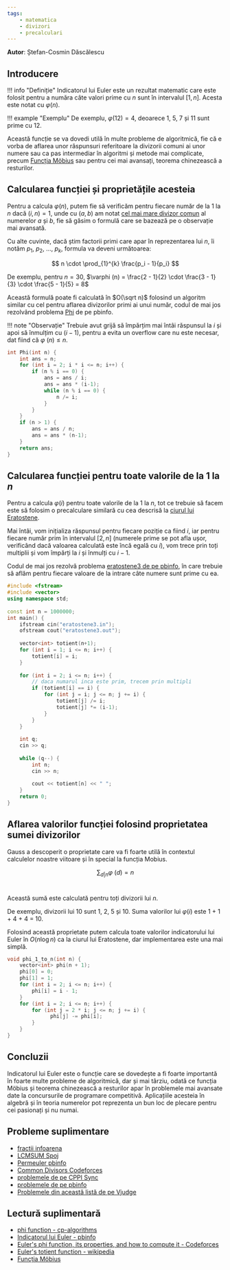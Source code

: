```yaml
---
tags:
    - matematica
    - divizori
    - precalculari
---
```


**Autor**: Ștefan-Cosmin Dăscălescu

## Introducere

!!! info "Definiție"
    Indicatorul lui Euler este un rezultat matematic care este folosit pentru a număra câte valori prime cu $n$ sunt în intervalul $[1, n]$. Acesta este notat cu $\varphi (n)$.

!!! example "Exemplu"
    De exemplu, $\varphi (12) = 4$, deoarece $1$, $5$, $7$ și $11$ sunt prime cu $12$. 

Această funcție se va dovedi utilă în multe probleme de algoritmică, fie că e vorba de aflarea unor răspunsuri referitoare la divizorii comuni ai unor numere sau ca pas intermediar în algoritmi și metode mai complicate, precum [Funcția Möbius](./mobius.md) sau pentru cei mai avansați, teorema chinezească a resturilor.

## Calcularea funcției și proprietățile acesteia

Pentru a calcula $\varphi (n)$, putem fie să verificăm pentru fiecare număr de la $1$ la $n$ dacă $(i, n) = 1$, unde cu $(a, b)$ am notat [cel mai mare divizor comun](../usor/divisibility.md#notiuni-introductive) al numerelor $a$ și $b$, fie să găsim o formulă care se bazează pe o observație mai avansată. 

Cu alte cuvinte, dacă știm factorii primi care apar în reprezentarea lui $n$, îi notăm $p_1$, $p_2$, $\dots$, $p_k$, formula va deveni următoarea:

$$
n \cdot \prod_{1}^{k} \frac{p_i - 1}{p_i}
$$

De exemplu, pentru $n = 30$, $\varphi (n) = \frac{2 - 1}{2} \cdot \frac{3 - 1}{3} \cdot \frac{5 - 1}{5} = 8$

Această formulă poate fi calculată în $O(\sqrt n)$ folosind un algoritm similar cu cel pentru aflarea divizorilor primi ai unui număr, codul de mai jos rezolvând problema [Phi](https://www.pbinfo.ro/probleme/2642/phi) de pe pbinfo. 

!!! note "Observație"
    Trebuie avut grijă să împărțim mai întâi răspunsul la $i$ și apoi să înmulțim cu $(i-1)$, pentru a evita un overflow care nu este necesar, dat fiind că $\varphi \ (n) \leq n$.

```cpp
int Phi(int n) {
    int ans = n;
    for (int i = 2; i * i <= n; i++) {
        if (n % i == 0) {
            ans = ans / i;
            ans = ans * (i-1);
            while (n % i == 0) {
                n /= i;
            }
        }
    }
    if (n > 1) {
        ans = ans / n;
        ans = ans * (n-1);
    }
    return ans;
}
```

## Calcularea funcției pentru toate valorile de la $1$ la $n$

Pentru a calcula $\varphi (i)$ pentru toate valorile de la $1$ la $n$, tot ce trebuie să facem este să folosim o precalculare similară cu cea descrisă la [ciurul lui Eratostene](../usor/sieve.md).

Mai întâi, vom inițializa răspunsul pentru fiecare poziție ca fiind $i$, iar pentru fiecare număr prim în intervalul $[2, n]$ (numerele prime se pot afla ușor, verificând dacă valoarea calculată este încă egală cu $i$), vom trece prin toți multiplii și vom împărți la $i$ și înmulți cu $i-1$. 

Codul de mai jos rezolvă problema [eratostene3 de pe pbinfo](https://www.pbinfo.ro/probleme/3314/eratostene3), în care trebuie să aflăm pentru fiecare valoare de la intrare câte numere sunt prime cu ea.

```cpp
#include <fstream>
#include <vector>
using namespace std;
 
const int n = 1000000;
int main() {
    ifstream cin("eratostene3.in");
    ofstream cout("eratostene3.out");
    
    vector<int> totient(n+1);
    for (int i = 1; i <= n; i++) {
        totient[i] = i;
    }
    
    for (int i = 2; i <= n; i++) {
        // daca numarul inca este prim, trecem prin multipli
        if (totient[i] == i) { 
            for (int j = i; j <= n; j += i) {
                totient[j] /= i;
                totient[j] *= (i-1);
            }
        }
    }
    
    int q;
    cin >> q;
    
    while (q--) {
        int n;
        cin >> n;
        
        cout << totient[n] << " ";
    }
    return 0;
}
```

## Aflarea valorilor funcției folosind proprietatea sumei divizorilor 
 
Gauss a descoperit o proprietate care va fi foarte utilă în contextul calculelor noastre viitoare și în special la funcția Mobius. 

$$ 
\sum_{d|n} \varphi \ (d) = n
$$ 

Această sumă este calculată pentru toți divizorii lui $n$.

De exemplu, divizorii lui $10$ sunt $1$, $2$, $5$ și $10$. Suma valorilor lui $\varphi (i)$ este $1$ + $1$ + $4$ + $4$ = $10$.

Folosind această proprietate putem calcula toate valorilor indicatorului lui Euler în $O(n \log n)$ ca la ciurul lui Eratostene, dar implementarea este una mai simplă.

```cpp
void phi_1_to_n(int n) {
    vector<int> phi(n + 1);
    phi[0] = 0;
    phi[1] = 1;
    for (int i = 2; i <= n; i++) {
        phi[i] = i - 1;
    }
    for (int i = 2; i <= n; i++) {
        for (int j = 2 * i; j <= n; j += i) {
              phi[j] -= phi[i];
        }
    }
}
```

## Concluzii

Indicatorul lui Euler este o funcție care se dovedește a fi foarte importantă în foarte multe probleme de algoritmică, dar și mai târziu, odată ce funcția Möbius și teorema chinezească a resturilor apar în problemele mai avansate date la concursurile de programare competitivă. Aplicațiile acesteia în algebră și în teoria numerelor pot reprezenta un bun loc de plecare pentru cei pasionați și nu numai. 

## Probleme suplimentare

* [fractii infoarena](https://www.infoarena.ro/problema/fractii)
* [LCMSUM Spoj](https://www.spoj.com/problems/LCMSUM/)
* [Permeuler pbinfo](https://www.pbinfo.ro/probleme/3295/permeuler)
* [Common Divisors Codeforces](https://codeforces.com/problemset/problem/1203/C)
* [problemele de pe CPPI Sync](https://cppi.sync.ro/materia/indicatorul_lui_euler.html)
* [problemele de pe pbinfo](https://www.pbinfo.ro/probleme/eticheta/57/indicatorul-lui-euler)
* [Problemele din această listă de pe Vjudge](https://vjudge.net/contest/561512)

## Lectură suplimentară

* [phi function - cp-algorithms](https://cp-algorithms.com/algebra/phi-function.html)
* [Indicatorul lui Euler - pbinfo](https://www.pbinfo.ro/articole/18882/indicatorul-lui-euler)
* [Euler's phi function, its properties, and how to compute it - Codeforces](https://codeforces.com/blog/entry/106851)
* [Euler's totient function - wikipedia](https://en.wikipedia.org/wiki/Euler%27s_totient_function)
* [Funcția Möbius](./mobius.md)
